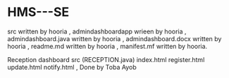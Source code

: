 # HMS---SE



src written by hooria ,
admindashboardapp wrieen by hooria ,
admindashboard.java written by hooria ,
admindashboard.docx written by hooria ,
readme.md written by hooria ,
manifest.mf written by hooria.


Reception dashboard src (RECEPTION.java) 
index.html 
register.html 
update.html 
notify.html , Done by Toba Ayob


